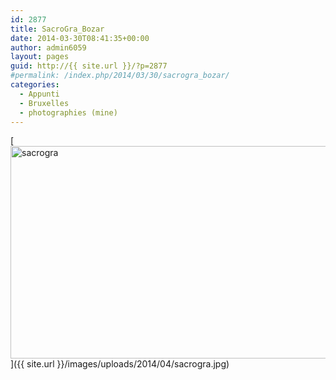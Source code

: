 ```yaml
---
id: 2877
title: SacroGra_Bozar
date: 2014-03-30T08:41:35+00:00
author: admin6059
layout: pages
guid: http://{{ site.url }}/?p=2877
#permalink: /index.php/2014/03/30/sacrogra_bozar/
categories:
  - Appunti
  - Bruxelles
  - photographies (mine)
---
```

[<img class="aligncenter wp-image-2878 size-full" title="sacrogra" src="{{ site.url }}/images/uploads/2014/04/sacrogra.jpg" width="510" height="340" srcset="{{ site.url }}/images/uploads/2014/04/sacrogra.jpg 510w, {{ site.url }}/images/uploads/2014/04/sacrogra-300x200.jpg 300w" sizes="(max-width: 510px) 100vw, 510px" />]({{ site.url }}/images/uploads/2014/04/sacrogra.jpg)